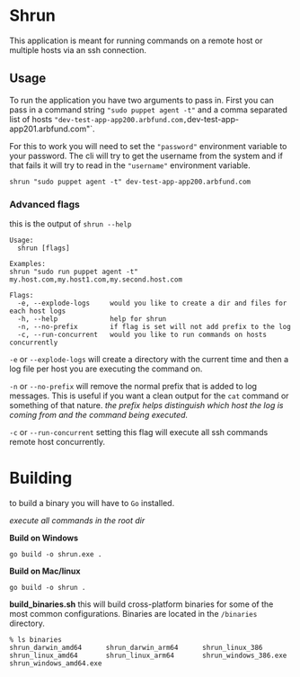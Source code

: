 # Shrun

This application is meant for running commands on a remote host or multiple hosts via an ssh connection.

## Usage

To run the application you have two arguments to pass in. First you can pass in a command
string `"sudo puppet agent -t"` and a comma separated list of hosts
`"dev-test-app-app200.arbfund.com,`dev-test-app-app201.arbfund.com"`.

For this to work you will need to set the `"password"` environment variable to your password. The cli will try to get
the username from the system and if that fails it will try to read in the `"username"` environment variable.

```shell
shrun "sudo puppet agent -t" dev-test-app-app200.arbfund.com
```

### Advanced flags

this is the output of `shrun --help`

```shell
Usage:
  shrun [flags]

Examples:
shrun "sudo run puppet agent -t" my.host.com,my.host1.com,my.second.host.com

Flags:
  -e, --explode-logs     would you like to create a dir and files for each host logs
  -h, --help             help for shrun
  -n, --no-prefix        if flag is set will not add prefix to the log
  -c, --run-concurrent   would you like to run commands on hosts concurrently
```

`-e` or `--explode-logs` will create a directory with the current time and then a log file per host you are executing
the command on.

`-n` or `--no-prefix` will remove the normal prefix that is added to log messages. This is useful if you want a clean
output for the `cat` command or something of that nature.
*the prefix helps distinguish which host the log is coming from and the command being executed.*

`-c` or `--run-concurrent` setting this flag will execute all ssh commands remote host concurrently.

# Building

to build a binary you will have to `Go` installed.

*execute all commands in the root dir*

**Build on Windows**

```shell
go build -o shrun.exe .
```

**Build on Mac/linux**

```shell
go build -o shrun .
```

**build_binaries.sh**
this will build cross-platform binaries for some of the most common configurations. Binaries are located in
the `/binaries` directory.

```shell
% ls binaries 
shrun_darwin_amd64      shrun_darwin_arm64      shrun_linux_386         shrun_linux_amd64       shrun_linux_arm64       shrun_windows_386.exe   shrun_windows_amd64.exe

```
